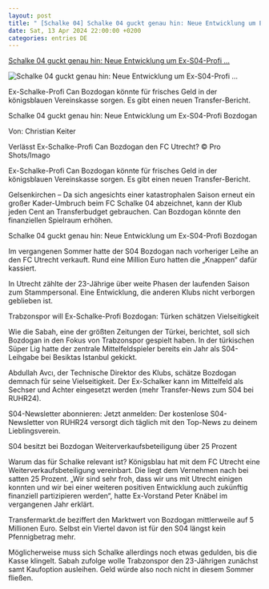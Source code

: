 ```yaml
---
layout: post
title: " [Schalke 04] Schalke 04 guckt genau hin: Neue Entwicklung um Ex-S04-Profi ..."
date: Sat, 13 Apr 2024 22:00:00 +0200
categories: entries DE
---
```

[Schalke 04 guckt genau hin: Neue Entwicklung um Ex-S04-Profi ...](https://www.ruhr24.de/s04/fc-schalke-04-s04-can-bozdogan-transfer-interesse-trabzonspor-utrecht-abloese-vertrag-93008349.html)

![Schalke 04 guckt genau hin: Neue Entwicklung um Ex-S04-Profi ...](https://www.ruhr24.de/assets/images/34/323/34323504-can-bozdogan-vor-dem-mannschaftsbus-vom-fc-utrecht-29wrW8HOrlfe.jpg)

Ex-Schalke-Profi Can Bozdogan könnte für frisches Geld in der königsblauen Vereinskasse sorgen. Es gibt einen neuen Transfer-Bericht.

Schalke 04 guckt genau hin: Neue Entwicklung um Ex-S04-Profi Bozdogan

Von: Christian Keiter

Verlässt Ex-Schalke-Profi Can Bozdogan den FC Utrecht? © Pro Shots/Imago

Ex-Schalke-Profi Can Bozdogan könnte für frisches Geld in der königsblauen Vereinskasse sorgen. Es gibt einen neuen Transfer-Bericht.

Gelsenkirchen – Da sich angesichts einer katastrophalen Saison erneut ein großer Kader-Umbruch beim FC Schalke 04 abzeichnet, kann der Klub jeden Cent an Transferbudget gebrauchen. Can Bozdogan könnte den finanziellen Spielraum erhöhen.

Schalke 04 guckt genau hin: Neue Entwicklung um Ex-S04-Profi Bozdogan

Im vergangenen Sommer hatte der S04 Bozdogan nach vorheriger Leihe an den FC Utrecht verkauft. Rund eine Million Euro hatten die „Knappen“ dafür kassiert.

In Utrecht zählte der 23-Jährige über weite Phasen der laufenden Saison zum Stammpersonal. Eine Entwicklung, die anderen Klubs nicht verborgen geblieben ist.

Trabzonspor will Ex-Schalke-Profi Bozdogan: Türken schätzen Vielseitigkeit

Wie die Sabah, eine der größten Zeitungen der Türkei, berichtet, soll sich Bozdogan in den Fokus von Trabzonspor gespielt haben. In der türkischen Süper Lig hatte der zentrale Mittelfeldspieler bereits ein Jahr als S04-Leihgabe bei Besiktas Istanbul gekickt.

Abdullah Avcı, der Technische Direktor des Klubs, schätze Bozdogan demnach für seine Vielseitigkeit. Der Ex-Schalker kann im Mittelfeld als Sechser und Achter eingesetzt werden (mehr Transfer-News zum S04 bei RUHR24).

S04-Newsletter abonnieren: Jetzt anmelden: Der kostenlose S04-Newsletter von RUHR24 versorgt dich täglich mit den Top-News zu deinem Lieblingsverein.

S04 besitzt bei Bozdogan Weiterverkaufsbeteiligung über 25 Prozent

Warum das für Schalke relevant ist? Königsblau hat mit dem FC Utrecht eine Weiterverkaufsbeteiligung vereinbart. Die liegt dem Vernehmen nach bei satten 25 Prozent. „Wir sind sehr froh, dass wir uns mit Utrecht einigen konnten und wir bei einer weiteren positiven Entwicklung auch zukünftig finanziell partizipieren werden“, hatte Ex-Vorstand Peter Knäbel im vergangenen Jahr erklärt.

Transfermarkt.de beziffert den Marktwert von Bozdogan mittlerweile auf 5 Millionen Euro. Selbst ein Viertel davon ist für den S04 längst kein Pfennigbetrag mehr.

Möglicherweise muss sich Schalke allerdings noch etwas gedulden, bis die Kasse klingelt. Sabah zufolge wolle Trabzonspor den 23-Jährigen zunächst samt Kaufoption ausleihen. Geld würde also noch nicht in diesem Sommer fließen.

